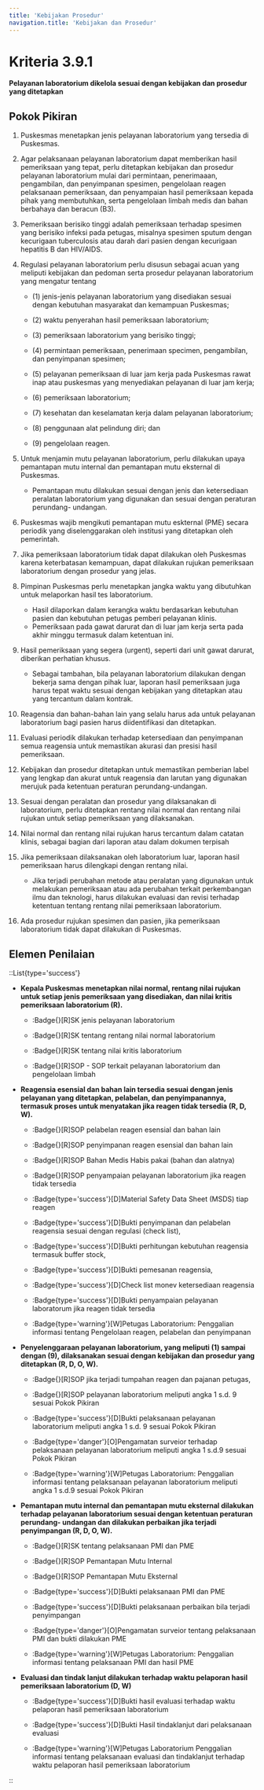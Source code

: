 ```yaml
---
title: 'Kebijakan Prosedur'
navigation.title: 'Kebijakan dan Prosedur'
---
```


# Kriteria 3.9.1 
**Pelayanan laboratorium dikelola sesuai dengan kebijakan dan prosedur yang ditetapkan** 

## Pokok Pikiran 

1. Puskesmas menetapkan jenis pelayanan laboratorium yang tersedia di Puskesmas. 

2. Agar pelaksanaan pelayanan laboratorium dapat memberikan hasil pemeriksaan yang tepat, perlu ditetapkan kebijakan dan prosedur pelayanan laboratorium mulai dari permintaan, penerimaaan, pengambilan, dan penyimpanan spesimen, pengelolaan reagen pelaksanaan pemeriksaan, dan penyampaian hasil pemeriksaan kepada pihak yang membutuhkan, serta pengelolaan limbah medis dan bahan berbahaya dan beracun (B3). 

3. Pemeriksaan berisiko tinggi adalah pemeriksaan terhadap spesimen yang berisiko infeksi pada petugas, misalnya spesimen sputum dengan kecurigaan tuberculosis atau darah dari pasien dengan kecurigaan hepatitis B dan HIV/AIDS. 

4. Regulasi pelayanan laboratorium perlu disusun  sebagai acuan yang meliputi kebijakan dan pedoman serta prosedur pelayanan laboratorium yang mengatur tentang 

    - (1) jenis-jenis pelayanan laboratorium yang disediakan sesuai dengan kebutuhan masyarakat dan kemampuan Puskesmas; 
    
    - (2) waktu 	penyerahan hasil pemeriksaan laboratorium; 

    - (3) pemeriksaan laboratorium yang berisiko tinggi; 

    - (4) permintaan pemeriksaan, penerimaan specimen, pengambilan, dan penyimpanan spesimen; 

    - (5) pelayanan pemeriksaan di luar jam kerja pada Puskesmas rawat inap atau puskesmas yang menyediakan pelayanan di luar jam kerja; 

    - (6) pemeriksaan laboratorium; 

    - (7) kesehatan dan keselamatan kerja dalam pelayanan laboratorium; 

    - (8) penggunaan alat pelindung diri; dan 

    - (9) pengelolaan reagen. 

5. Untuk menjamin mutu pelayanan laboratorium, perlu dilakukan upaya pemantapan mutu internal dan pemantapan mutu eksternal di Puskesmas. 

    - Pemantapan mutu dilakukan sesuai dengan jenis dan ketersediaan peralatan laboratorium yang digunakan dan sesuai dengan peraturan perundang- undangan. 

6. Puskesmas wajib mengikuti pemantapan mutu eskternal (PME) secara periodik yang diselenggarakan oleh institusi yang ditetapkan oleh pemerintah. 

7. Jika pemeriksaan laboratorium tidak dapat dilakukan oleh Puskesmas karena keterbatasan kemampuan, dapat dilakukan rujukan pemeriksaan laboratorium dengan prosedur yang jelas. 

8. Pimpinan Puskesmas perlu menetapkan jangka waktu yang dibutuhkan untuk melaporkan hasil tes laboratorium. 
   - Hasil dilaporkan dalam kerangka waktu berdasarkan kebutuhan pasien  dan  kebutuhan petugas pemberi pelayanan klinis. 
   - Pemeriksaan pada gawat darurat dan di luar jam kerja serta pada akhir minggu termasuk dalam ketentuan ini. 

9.  Hasil pemeriksaan yang segera (urgent), seperti dari unit gawat darurat, diberikan perhatian khusus. 
      - Sebagai tambahan, bila pelayanan laboratorium dilakukan dengan bekerja sama dengan pihak luar, laporan hasil pemeriksaan juga harus tepat waktu sesuai dengan kebijakan yang ditetapkan atau yang tercantum dalam kontrak. 
  
10. Reagensia dan bahan-bahan lain yang  selalu  harus ada untuk pelayanan laboratorium bagi pasien harus diidentifikasi dan ditetapkan. 

11. Evaluasi periodik dilakukan terhadap ketersediaan dan penyimpanan semua reagensia untuk memastikan akurasi dan presisi hasil pemeriksaan. 

12. Kebijakan dan prosedur ditetapkan untuk memastikan pemberian label yang lengkap dan akurat untuk reagensia dan larutan yang digunakan merujuk pada ketentuan peraturan perundang-undangan. 

13. Sesuai dengan peralatan dan prosedur yang dilaksanakan di laboratorium, perlu  ditetapkan rentang nilai normal dan rentang nilai rujukan untuk setiap pemeriksaan yang dilaksanakan. 

14. Nilai normal dan rentang nilai rujukan harus tercantum dalam catatan klinis, sebagai bagian dari laporan atau dalam dokumen terpisah 

15. Jika pemeriksaan dilaksanakan oleh laboratorium luar, laporan hasil pemeriksaan harus dilengkapi dengan rentang nilai. 

    - Jika terjadi perubahan metode atau peralatan yang digunakan  untuk melakukan pemeriksaan  atau ada perubahan terkait perkembangan ilmu dan teknologi, harus dilakukan evaluasi dan revisi terhadap ketentuan tentang rentang nilai pemeriksaan laboratorium. 

16. Ada prosedur rujukan spesimen dan pasien, jika pemeriksaan laboratorium tidak dapat dilakukan di Puskesmas. 
 	 

## Elemen Penilaian 
::List{type='success'}
- **Kepala Puskesmas menetapkan nilai normal, rentang nilai rujukan untuk setiap jenis pemeriksaan yang disediakan, dan nilai kritis pemeriksaan laboratorium (R).**

  - :Badge{}[R]SK jenis pelayanan laboratorium 
  - :Badge{}[R]SK tentang rentang nilai normal laboratorium 

  - :Badge{}[R]SK tentang nilai kritis laboratorium 

  - :Badge{}[R]SOP - SOP terkait pelayanan laboratorium dan pengelolaan limbah 

- **Reagensia esensial dan bahan lain tersedia sesuai dengan jenis pelayanan yang ditetapkan, pelabelan, dan penyimpanannya, termasuk proses untuk menyatakan jika reagen tidak tersedia (R, D, W).**

   - :Badge{}[R]SOP pelabelan reagen esensial dan bahan lain 

   - :Badge{}[R]SOP penyimpanan reagen esensial dan bahan lain 

   - :Badge{}[R]SOP Bahan Medis Habis pakai (bahan dan alatnya) 

   - :Badge{}[R]SOP penyampaian pelayanan laboratorium jika reagen tidak tersedia 

   - :Badge{type='success'}[D]Material Safety Data Sheet (MSDS) tiap reagen 

   - :Badge{type='success'}[D]Bukti penyimpanan dan pelabelan reagensia sesuai dengan regulasi (check list), 

   - :Badge{type='success'}[D]Bukti perhitungan kebutuhan reagensia termasuk buffer stock, 

   - :Badge{type='success'}[D]Bukti pemesanan reagensia, 

   - :Badge{type='success'}[D]Check list monev ketersediaan reagensia 

   - :Badge{type='success'}[D]Bukti penyampaian pelayanan laboratorum jika reagen tidak tersedia

   - :Badge{type='warning'}[W]Petugas Laboratorium: Penggalian informasi tentang Pengelolaan reagen, pelabelan dan penyimpanan  

- **Penyelenggaraan pelayanan laboratorium, yang meliputi (1) sampai dengan (9), dilaksanakan sesuai dengan kebijakan dan prosedur yang ditetapkan (R, D, O, W).**

   - :Badge{}[R]SOP jika terjadi tumpahan reagen dan pajanan petugas, 

   - :Badge{}[R]SOP pelayanan laboratorium meliputi angka 1 s.d. 9 sesuai Pokok Pikiran 

   - :Badge{type='success'}[D]Bukti pelaksanaan pelayanan laboratorium meliputi angka 1 s.d. 9 sesuai Pokok Pikiran 

   - :Badge{type='danger'}[O]Pengamatan surveior terhadap pelaksanaan pelayanan laboratorium meliputi angka 1 s.d.9 sesuai Pokok Pikiran 

   - :Badge{type='warning'}[W]Petugas Laboratorium: Penggalian informasi tentang pelaksanaan pelayanan laboratorium meliputi angka 1 s.d.9 sesuai Pokok Pikiran 

- **Pemantapan mutu internal dan pemantapan mutu eksternal dilakukan terhadap pelayanan laboratorium sesuai dengan ketentuan peraturan perundang- undangan dan dilakukan perbaikan jika terjadi penyimpangan (R, D, O, W).**

   - :Badge{}[R]SK tentang pelaksanaan PMI dan PME 

   - :Badge{}[R]SOP Pemantapan Mutu Internal 

   - :Badge{}[R]SOP Pemantapan Mutu Eksternal  

   - :Badge{type='success'}[D]Bukti pelaksanaan PMI dan PME 

   - :Badge{type='success'}[D]Bukti pelaksanaan perbaikan bila terjadi penyimpangan 

   - :Badge{type='danger'}[O]Pengamatan surveior tentang pelaksanaan PMI dan bukti dilakukan PME

   - :Badge{type='warning'}[W]Petugas Laboratorium: Penggalian informasi tentang pelaksanaan PMI dan hasil PME 

- **Evaluasi dan tindak lanjut dilakukan terhadap waktu pelaporan hasil pemeriksaan laboratorium (D, W)**

  - :Badge{type='success'}[D]Bukti hasil evaluasi terhadap waktu pelaporan hasil pemeriksaan laboratorium 

  - :Badge{type='success'}[D]Bukti Hasil tindaklanjut dari pelaksanaan evaluasi 
  
  - :Badge{type='warning'}[W]Petugas Laboratorium Penggalian informasi tentang pelaksanaan evaluasi dan tindaklanjut terhadap waktu pelaporan hasil pemeriksaan laboratorium 

::
